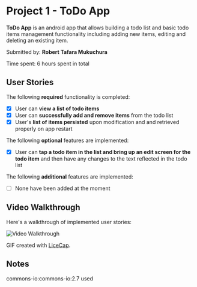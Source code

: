 # Project 1 - **ToDo App**

**ToDo App** is an android app that allows building a todo list and basic todo items management functionality including adding new items, editing and deleting an existing item.

Submitted by: **Robert Tafara Mukuchura**

Time spent: 6 hours spent in total

## User Stories

The following **required** functionality is completed:

* [X] User can **view a list of todo items**
* [X] User can **successfully add and remove items** from the todo list
* [X] User's **list of items persisted** upon modification and and retrieved properly on app restart

The following **optional** features are implemented:

* [X] User can **tap a todo item in the list and bring up an edit screen for the todo item** and then have any changes to the text reflected in the todo list

The following **additional** features are implemented:

* [ ] None have been added at the moment

## Video Walkthrough

Here's a walkthrough of implemented user stories:

<img src='https://i.imgur.com/0O60CKK.gif' title='Video Walkthrough' width='' alt='Video Walkthrough' />

GIF created with [LiceCap](http://www.cockos.com/licecap/).

## Notes

commons-io:commons-io:2.7 used


